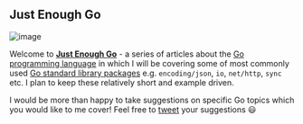 ## Just Enough Go

![image](https://github.com/user-attachments/assets/7f708af0-ab41-4320-a4af-9201f7d75849)


Welcome to [**Just Enough Go**](https://medium.com/@abhishek1987/just-enough-go-blog-series-c1cd62b04beb) - a series of articles about the [Go programming language](https://golang.org/) in which I will be covering some of most commonly used [Go standard library packages](https://golang.org/pkg) e.g. `encoding/json`, `io`, `net/http`, `sync` etc. I plan to keep these relatively short and example driven.

I would be more than happy to take suggestions on specific Go topics which you would like to me cover! Feel free to [tweet](https://twitter.com/abhi_tweeter) your suggestions  😃
